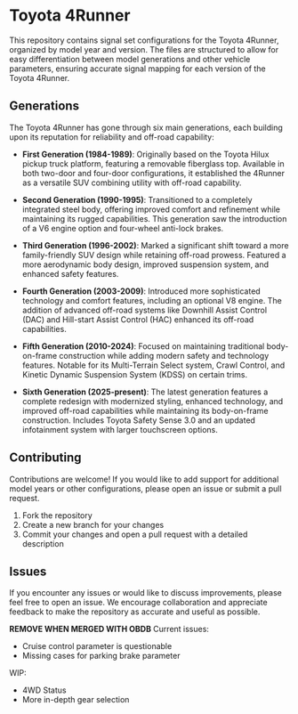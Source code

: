 # Toyota 4Runner

This repository contains signal set configurations for the Toyota 4Runner, organized by model year and version. The files are structured to allow for easy differentiation between model generations and other vehicle parameters, ensuring accurate signal mapping for each version of the Toyota 4Runner.

## Generations

The Toyota 4Runner has gone through six main generations, each building upon its reputation for reliability and off-road capability:

- **First Generation (1984-1989)**: Originally based on the Toyota Hilux pickup truck platform, featuring a removable fiberglass top. Available in both two-door and four-door configurations, it established the 4Runner as a versatile SUV combining utility with off-road capability.

- **Second Generation (1990-1995)**: Transitioned to a completely integrated steel body, offering improved comfort and refinement while maintaining its rugged capabilities. This generation saw the introduction of a V6 engine option and four-wheel anti-lock brakes.

- **Third Generation (1996-2002)**: Marked a significant shift toward a more family-friendly SUV design while retaining off-road prowess. Featured a more aerodynamic body design, improved suspension system, and enhanced safety features.

- **Fourth Generation (2003-2009)**: Introduced more sophisticated technology and comfort features, including an optional V8 engine. The addition of advanced off-road systems like Downhill Assist Control (DAC) and Hill-start Assist Control (HAC) enhanced its off-road capabilities.

- **Fifth Generation (2010-2024)**: Focused on maintaining traditional body-on-frame construction while adding modern safety and technology features. Notable for its Multi-Terrain Select system, Crawl Control, and Kinetic Dynamic Suspension System (KDSS) on certain trims.

- **Sixth Generation (2025-present)**: The latest generation features a complete redesign with modernized styling, enhanced technology, and improved off-road capabilities while maintaining its body-on-frame construction. Includes Toyota Safety Sense 3.0 and an updated infotainment system with larger touchscreen options.

## Contributing

Contributions are welcome! If you would like to add support for additional model years or other configurations, please open an issue or submit a pull request.

1. Fork the repository
2. Create a new branch for your changes
3. Commit your changes and open a pull request with a detailed description

## Issues

If you encounter any issues or would like to discuss improvements, please feel free to open an issue. We encourage collaboration and appreciate feedback to make the repository as accurate and useful as possible.

**REMOVE WHEN MERGED WITH OBDB**
Current issues:
- Cruise control parameter is questionable
- Missing cases for parking brake parameter

WIP:
- 4WD Status
- More in-depth gear selection